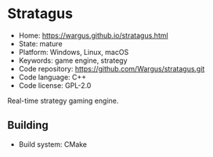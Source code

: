 # Stratagus

- Home: https://wargus.github.io/stratagus.html
- State: mature
- Platform: Windows, Linux, macOS
- Keywords: game engine, strategy
- Code repository: https://github.com/Wargus/stratagus.git
- Code language: C++
- Code license: GPL-2.0

Real-time strategy gaming engine.

## Building

- Build system: CMake
